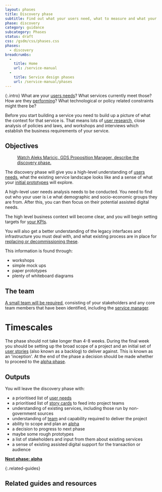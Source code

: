 ```yaml
---
layout: phases
title: Discovery phase
subtitle: Find out what your users need, what to measure and what your constraints are
phase: discovery
category: guidance
subcategory: Phases
status: draft
css: /gsdm/css/phases.css
phases:
  - discovery
breadcrumbs:
  -
    title: Home
    url: /service-manual
  - 
    title: Service design phases
    url: /service-manual/phases
---
```


{:.intro}
What are your [users needs](/service-manual/users/user-needs.html)? What services currently meet those? How are they [performing](/service-manual/performance.html)? What technological or policy related constraints might there be?

Before you start building a service you need to build up a picture of what the context for that service is. That means lots of [user research](/service-manual/users/introduction-to-user-research.html), close analysis of policies and laws, and workshops and interviews which establish the business requirements of your service.

## Objectives

<figure class="media-player-wrapper video"><a href="https://www.youtube.com/watch?v=UVX1BT0oxWU">Watch Aleks Maricic, GDS Proposition Manager, describe the discovery phase.</a></figure>

The discovery phase will give you a high-level understanding of [users needs](/service-manual/users/user-needs.html), what the existing service landscape looks like and a sense of what your [initial prototypes](/service-manual/design-and-content/working-with-prototypes.html) will explore.

A high-level user needs analysis needs to be conducted. You need to find out who your user is i.e what demographic and socio-economic groups they are from. After this, you can then focus on their potential assisted digital needs. 

The high level business context will become clear, and you will begin setting targets for [your KPIs](/service-manual/measurement).

You will also get a better understanding of the legacy interfaces and infrastructure you must deal with, and what existing process are in place for [replacing or decommissioning these](/service-manual/phases/retirement.html).

This information is found through:

* workshops
* simple mock ups
* paper prototypes
* plenty of whiteboard diagrams

## The team

[A small team will be required](/service-manual/the-team), consisting of your stakeholders and any core team members that have been identified, including the [service manager](/service-manual/the-team/service-manager.html).


# Timescales

The phase should not take longer than 4-8 weeks. During the final week you should be setting up the broad scope of a project and an initial set of [user stories](/service-manual/agile/writing-user-stories.html) (also known as a backlog) to deliver against. This is known as an 'inception'. At the end of the phase a decision should be made whether to proceed to the [alpha phase](/service-manual/phases/alpha.html).


## Outputs

You will leave the discovery phase with:

* a prioritised list of [user needs](/service-manual/users/user-needs.html)
* a prioritised list of [story cards](/service-manual/agile/writing-user-stories.html) to feed into project teams
* understanding of existing services, including those run by non-government sources
* understanding of [team](/service-manual/the-team) and capability required to deliver the project
* ability to scope and plan an [alpha](/service-manual/phases/alpha.html)
* a decision to progress to next phase
* maybe some rough prototypes
* a list of stakeholders and input from them about existing services
* a sense of existing assisted digital support for the transaction or audience

**[Next phase: alpha](/service-manual/phases/alpha.html)**

{:.related-guides}
## Related guides and resources

